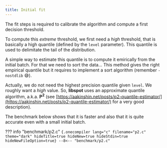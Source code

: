 ```yaml
---
title: Initial fit
---
```


The fit steps is required to calibrate the algorithm and compute a first decision threshold.

To compute this _extreme_ threshold, we first need a _high_ threshold, that is basically a high quantile (defined by the `level` parameter). This quantile is used to delimitate the tail of the distribution.

A simple way to estimate this quantile is to compute it emirically from the initial batch. For that we need to sort the data... This method gives the right empirical quantile but it requires to implement a sort algorithm (remember `-nostdlib` :sweat_smile:).

Actually, we do not need the highest precision quantile given `level`. We roughly want a _high_ value. So, **libspot** uses an approximate quantile algorithm, a.k.a. **P**<sup><b>2</b></sup> (see [https://aakinshin.net/posts/p2-quantile-estimator/](https://aakinshin.net/posts/p2-quantile-estimator/) for a very good description).

The benchmark below shows that it is faster and also that it is quite accurate even with a small initial batch.

??? info "benchmark/p2.c"
    ```{.onecompiler lang="c" filename="p2.c" theme="dark" hideTitle=true hideNew=true hideStdin=true hideNewFileOption=true}
        --8<-- "benchmark/p2.c"
    ```
